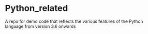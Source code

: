 # Python_related
A repo for demo code that reflects the various features of the Python language from version 3.6 onwards
